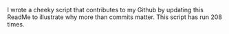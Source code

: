I wrote a cheeky script that contributes to my Github by updating this ReadMe to illustrate why more than commits matter. This script has run 208 times.